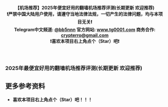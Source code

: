 <!--
 * @Description:
 * @telegram: @vvvvvbots
-->
<div align="center">
<strong> <h4>【机场推荐】2025年便宜好用的翻墙机场推荐评测(长期更新 欢迎推荐)<br>
 ❗️严禁中国大陆用户使用，请遵守当地法律法规，一切产生的法律问题，均与本项目无关❗️<br>
 <a>Telegram中文频道:</a> <a href="https://t.me/bb5nnn">@bb5nnn</a>  <a>官方网站:</a> <a href="https://www.tg0001.com">www.tg0001.com</a>  <a>商务合作:</a> <a href="mailto:crypterro@gmail.com">crypterro@gmail.com</a><br>
❗️喜欢本项目右上角点个（Star）吧❗️</strong><h4><br>
</div>

### 2025年最便宜好用的翻墙机场推荐评测(长期更新 欢迎推荐) 

  

## 更多参考资料
- #### 喜欢本项目右上角点个（Star）吧！！！